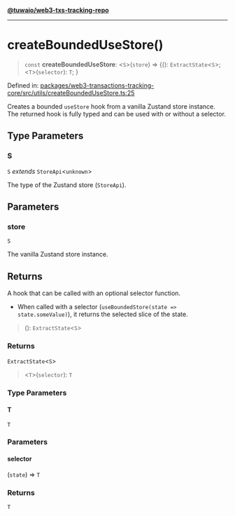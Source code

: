 [**@tuwaio/web3-txs-tracking-repo**](../../../README.md)

***

# createBoundedUseStore()

> `const` **createBoundedUseStore**: \<`S`\>(`store`) => \{(): `ExtractState`\<`S`\>; \<`T`\>(`selector`): `T`; \}

Defined in: [packages/web3-transactions-tracking-core/src/utils/createBoundedUseStore.ts:25](https://github.com/TuwaIO/web3-transactions-tracking/blob/65f363300724bdf9b035eaffd2ca6ee39c3a7709/packages/web3-transactions-tracking-core/src/utils/createBoundedUseStore.ts#L25)

Creates a bounded `useStore` hook from a vanilla Zustand store instance.
The returned hook is fully typed and can be used with or without a selector.

## Type Parameters

### S

`S` *extends* `StoreApi`\<`unknown`\>

The type of the Zustand store (`StoreApi`).

## Parameters

### store

`S`

The vanilla Zustand store instance.

## Returns

A hook that can be called with an optional selector function.
- When called with a selector (`useBoundedStore(state => state.someValue)`), it returns the selected slice of the state.

> (): `ExtractState`\<`S`\>

### Returns

`ExtractState`\<`S`\>

> \<`T`\>(`selector`): `T`

### Type Parameters

#### T

`T`

### Parameters

#### selector

(`state`) => `T`

### Returns

`T`
